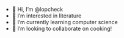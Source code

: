 - 👋 Hi, I’m @lopcheck
- 👀 I’m interested in literature
- 🌱 I’m currently learning computer science
- 💞️ I’m looking to collaborate on cooking!

<!---
lopcheck/lopcheck is a ✨ special ✨ repository because its `README.md` (this file) appears on your GitHub profile.
You can click the Preview link to take a look at your changes.
--->
